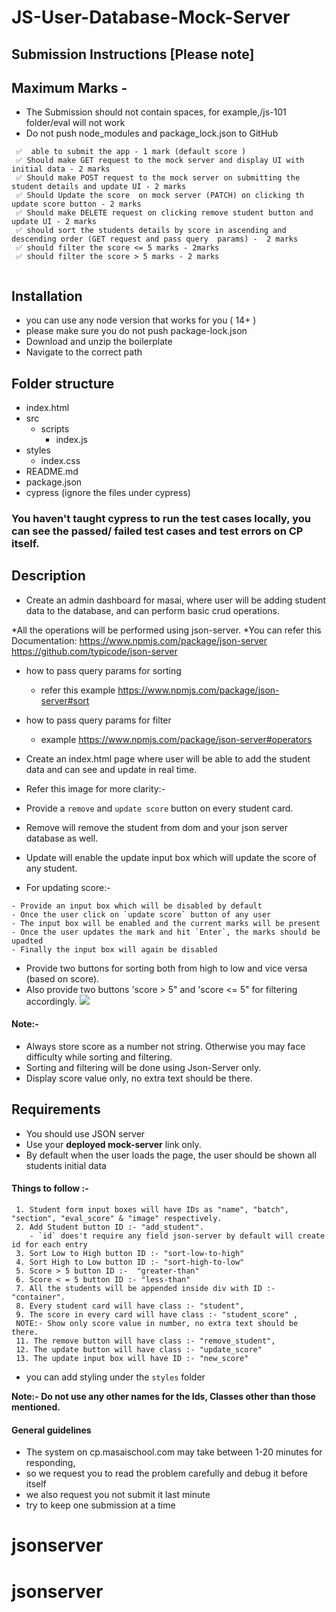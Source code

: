 # JS-User-Database-Mock-Server

## Submission Instructions [Please note]

## Maximum Marks -

- The Submission should not contain spaces, for example,/js-101 folder/eval will not work
- Do not push node_modules and package_lock.json to GitHub

```
 ✅  able to submit the app - 1 mark (default score )
 ✅ Should make GET request to the mock server and display UI with initial data - 2 marks
 ✅ Should make POST request to the mock server on submitting the student details and update UI - 2 marks
 ✅ Should Update the score  on mock server (PATCH) on clicking th update score button - 2 marks
 ✅ Should make DELETE request on clicking remove student button and update UI - 2 marks
 ✅ should sort the students details by score in ascending and descending order (GET request and pass query  params) -  2 marks
 ✅ should filter the score <= 5 marks - 2marks
 ✅ should filter the score > 5 marks - 2 marks


```

## Installation

- you can use any node version that works for you ( 14+ )
- please make sure you do not push package-lock.json
- Download and unzip the boilerplate
- Navigate to the correct path

## Folder structure

- index.html
- src
  - scripts
    - index.js
- styles
  - index.css
- README.md
- package.json
- cypress (ignore the files under cypress)

### You haven't taught cypress to run the test cases locally, you can see the passed/ failed test cases and test errors on CP itself.

## Description

- Create an admin dashboard for masai, where user will be adding student data to the database, and can perform basic crud operations.

*All the operations will be performed using json-server.
*You can refer this Documentation: https://www.npmjs.com/package/json-server https://github.com/typicode/json-server

- how to pass query params for sorting
  - refer this example https://www.npmjs.com/package/json-server#sort
- how to pass query params for filter

  - example https://www.npmjs.com/package/json-server#operators

- Create an index.html page where user will be able to add the student data and can see and update in real time.

- Refer this image for more clarity:-
- Provide a `remove` and `update score` button on every student card.
- Remove will remove the student from dom and your json server database as well.
- Update will enable the update input box which will update the score of any student.

- For updating score:-

```
- Provide an input box which will be disabled by default
- Once the user click on `update score` button of any user
- The input box will be enabled and the current marks will be present
- Once the user updates the mark and hit `Enter`, the marks should be upadted
- Finally the input box will again be disabled
```

- Provide two buttons for sorting both from high to low and vice versa (based on score).
- Also provide two buttons 'score > 5" and 'score <= 5" for filtering accordingly.
  ![](https://i.imgur.com/ff3q3ci.png)

#### Note:-

- Always store score as a number not string. Otherwise you may face difficulty while sorting and filtering.
- Sorting and filtering will be done using Json-Server only.
- Display score value only, no extra text should be there.

## Requirements

- You should use JSON server
- Use your **deployed mock-server** link only.
- By default when the user loads the page, the user should be shown all students initial data

#### Things to follow :-

```
 1. Student form input boxes will have IDs as "name", "batch", "section", "eval_score" & "image" respectively.
 2. Add Student button ID :- "add_student".
    - `id` does't require any field json-server by default will create id for each entry
 3. Sort Low to High button ID :- "sort-low-to-high"
 4. Sort High to Low button ID :- "sort-high-to-low"
 5. Score > 5 button ID :-  "greater-than"
 6. Score < = 5 button ID :- "less-than"
 7. All the students will be appended inside div with ID :- "container".
 8. Every student card will have class :- "student",
 9. The score in every card will have class :- "student_score" ,
 NOTE:- Show only score value in number, no extra text should be there.
 11. The remove button will have class :- "remove_student",
 12. The update button will have class :- "update_score"
 13. The update input box will have ID :- "new_score"
```

- you can add styling under the `styles` folder

**Note:- Do not use any other names for the Ids, Classes other than those mentioned.**

####

#### General guidelines

- The system on cp.masaischool.com may take between 1-20 minutes for responding,
- so we request you to read the problem carefully and debug it before itself
- we also request you not submit it last minute
- try to keep one submission at a time
# jsonserver
# jsonserver
